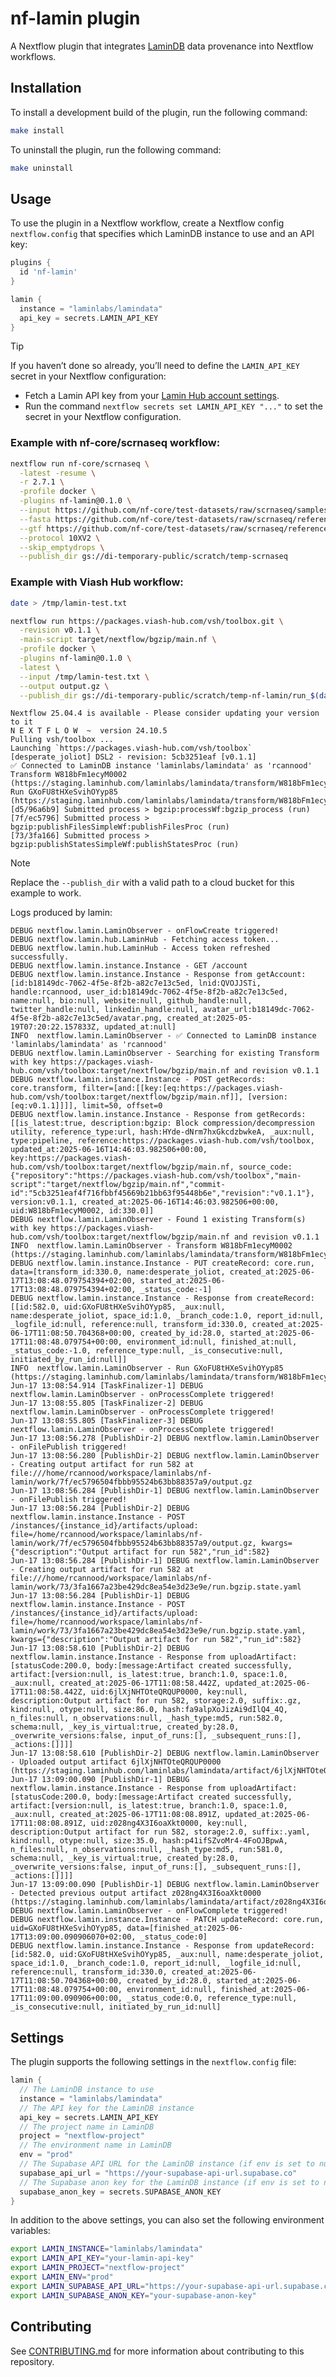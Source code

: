 # nf-lamin plugin

A Nextflow plugin that integrates
[LaminDB](https://github.com/laminlabs/lamindb) data provenance into
Nextflow workflows.

## Installation

To install a development build of the plugin, run the following command:

```bash
make install
```

To uninstall the plugin, run the following command:

```bash
make uninstall
```

## Usage

To use the plugin in a Nextflow workflow, create a Nextflow config
`nextflow.config` that specifies which LaminDB instance to use and an
API key:

```groovy
plugins {
  id 'nf-lamin'
}

lamin {
  instance = "laminlabs/lamindata"
  api_key = secrets.LAMIN_API_KEY
}
```

> [!TIP]
>
> If you haven’t done so already, you’ll need to define the
> `LAMIN_API_KEY` secret in your Nextflow configuration:
>
> - Fetch a Lamin API key from your [Lamin Hub account
>   settings](https://lamin.ai/settings).
> - Run the command `nextflow secrets set LAMIN_API_KEY "..."` to set
>   the secret in your Nextflow configuration.

### Example with nf-core/scrnaseq workflow:

```bash
nextflow run nf-core/scrnaseq \
  -latest -resume \
  -r 2.7.1 \
  -profile docker \
  -plugins nf-lamin@0.1.0 \
  --input https://github.com/nf-core/test-datasets/raw/scrnaseq/samplesheet-2-0.csv \
  --fasta https://github.com/nf-core/test-datasets/raw/scrnaseq/reference/GRCm38.p6.genome.chr19.fa \
  --gtf https://github.com/nf-core/test-datasets/raw/scrnaseq/reference/gencode.vM19.annotation.chr19.gtf \
  --protocol 10XV2 \
  --skip_emptydrops \
  --publish_dir gs://di-temporary-public/scratch/temp-scrnaseq
```

### Example with Viash Hub workflow:

```bash
date > /tmp/lamin-test.txt

nextflow run https://packages.viash-hub.com/vsh/toolbox.git \
  -revision v0.1.1 \
  -main-script target/nextflow/bgzip/main.nf \
  -profile docker \
  -plugins nf-lamin@0.1.0 \
  -latest \
  --input /tmp/lamin-test.txt \
  --output output.gz \
  --publish_dir gs://di-temporary-public/scratch/temp-nf-lamin/run_$(date +%Y%m%d_%H%M%S)
```

    Nextflow 25.04.4 is available - Please consider updating your version to it
    N E X T F L O W  ~  version 24.10.5
    Pulling vsh/toolbox ...
    Launching `https://packages.viash-hub.com/vsh/toolbox` [desperate_joliot] DSL2 - revision: 5cb3251eaf [v0.1.1]
    ✅ Connected to LaminDB instance 'laminlabs/lamindata' as 'rcannood'
    Transform W818bFm1ecyM0002 (https://staging.laminhub.com/laminlabs/lamindata/transform/W818bFm1ecyM0002)
    Run GXoFU8tHXeSvihOYyp85 (https://staging.laminhub.com/laminlabs/lamindata/transform/W818bFm1ecyM0002/GXoFU8tHXeSvihOYyp85)
    [d5/96a6b9] Submitted process > bgzip:processWf:bgzip_process (run)
    [7f/ec5796] Submitted process > bgzip:publishFilesSimpleWf:publishFilesProc (run)
    [73/3fa166] Submitted process > bgzip:publishStatesSimpleWf:publishStatesProc (run)

> [!NOTE]
>
> Replace the `--publish_dir` with a valid path to a cloud bucket for
> this example to work.

Logs produced by lamin:

    DEBUG nextflow.lamin.LaminObserver - onFlowCreate triggered!
    DEBUG nextflow.lamin.hub.LaminHub - Fetching access token...
    DEBUG nextflow.lamin.hub.LaminHub - Access token refreshed successfully.
    DEBUG nextflow.lamin.instance.Instance - GET /account
    DEBUG nextflow.lamin.instance.Instance - Response from getAccount: [id:b18149dc-7062-4f5e-8f2b-a82c7e13c5ed, lnid:QVOJJSTi, handle:rcannood, user_id:b18149dc-7062-4f5e-8f2b-a82c7e13c5ed, name:null, bio:null, website:null, github_handle:null, twitter_handle:null, linkedin_handle:null, avatar_url:b18149dc-7062-4f5e-8f2b-a82c7e13c5ed/avatar.png, created_at:2025-05-19T07:20:22.157833Z, updated_at:null]
    INFO  nextflow.lamin.LaminObserver - ✅ Connected to LaminDB instance 'laminlabs/lamindata' as 'rcannood'
    DEBUG nextflow.lamin.LaminObserver - Searching for existing Transform with key https://packages.viash-hub.com/vsh/toolbox:target/nextflow/bgzip/main.nf and revision v0.1.1
    DEBUG nextflow.lamin.instance.Instance - POST getRecords: core.transform, filter=[and:[[key:[eq:https://packages.viash-hub.com/vsh/toolbox:target/nextflow/bgzip/main.nf]], [version:[eq:v0.1.1]]]], limit=50, offset=0
    DEBUG nextflow.lamin.instance.Instance - Response from getRecords: [[is_latest:true, description:bgzip: Block compression/decompression utility, reference_type:url, hash:HYde-dNrm7hxGkcdzbwkeA, _aux:null, type:pipeline, reference:https://packages.viash-hub.com/vsh/toolbox, updated_at:2025-06-16T14:46:03.982506+00:00, key:https://packages.viash-hub.com/vsh/toolbox:target/nextflow/bgzip/main.nf, source_code:{"repository":"https://packages.viash-hub.com/vsh/toolbox","main-script":"target/nextflow/bgzip/main.nf","commit-id":"5cb3251eaf4f716fbbf45669b21bb63f95448b6e","revision":"v0.1.1"}, version:v0.1.1, created_at:2025-06-16T14:46:03.982506+00:00, uid:W818bFm1ecyM0002, id:330.0]]
    DEBUG nextflow.lamin.LaminObserver - Found 1 existing Transform(s) with key https://packages.viash-hub.com/vsh/toolbox:target/nextflow/bgzip/main.nf and revision v0.1.1
    INFO  nextflow.lamin.LaminObserver - Transform W818bFm1ecyM0002 (https://staging.laminhub.com/laminlabs/lamindata/transform/W818bFm1ecyM0002)
    DEBUG nextflow.lamin.instance.Instance - PUT createRecord: core.run, data=[transform_id:330.0, name:desperate_joliot, created_at:2025-06-17T13:08:48.079754394+02:00, started_at:2025-06-17T13:08:48.079754394+02:00, _status_code:-1]
    DEBUG nextflow.lamin.instance.Instance - Response from createRecord: [[id:582.0, uid:GXoFU8tHXeSvihOYyp85, _aux:null, name:desperate_joliot, space_id:1.0, _branch_code:1.0, report_id:null, _logfile_id:null, reference:null, transform_id:330.0, created_at:2025-06-17T11:08:50.704368+00:00, created_by_id:28.0, started_at:2025-06-17T11:08:48.079754+00:00, environment_id:null, finished_at:null, _status_code:-1.0, reference_type:null, _is_consecutive:null, initiated_by_run_id:null]]
    INFO  nextflow.lamin.LaminObserver - Run GXoFU8tHXeSvihOYyp85 (https://staging.laminhub.com/laminlabs/lamindata/transform/W818bFm1ecyM0002/GXoFU8tHXeSvihOYyp85)
    Jun-17 13:08:54.914 [TaskFinalizer-1] DEBUG nextflow.lamin.LaminObserver - onProcessComplete triggered!
    Jun-17 13:08:55.805 [TaskFinalizer-2] DEBUG nextflow.lamin.LaminObserver - onProcessComplete triggered!
    Jun-17 13:08:55.805 [TaskFinalizer-3] DEBUG nextflow.lamin.LaminObserver - onProcessComplete triggered!
    Jun-17 13:08:56.278 [PublishDir-2] DEBUG nextflow.lamin.LaminObserver - onFilePublish triggered!
    Jun-17 13:08:56.280 [PublishDir-2] DEBUG nextflow.lamin.LaminObserver - Creating output artifact for run 582 at file:///home/rcannood/workspace/laminlabs/nf-lamin/work/7f/ec5796504fbbb95524b63bb88357a9/output.gz
    Jun-17 13:08:56.284 [PublishDir-1] DEBUG nextflow.lamin.LaminObserver - onFilePublish triggered!
    Jun-17 13:08:56.284 [PublishDir-2] DEBUG nextflow.lamin.instance.Instance - POST /instances/{instance_id}/artifacts/upload: file=/home/rcannood/workspace/laminlabs/nf-lamin/work/7f/ec5796504fbbb95524b63bb88357a9/output.gz, kwargs={"description":"Output artifact for run 582","run_id":582}
    Jun-17 13:08:56.284 [PublishDir-1] DEBUG nextflow.lamin.LaminObserver - Creating output artifact for run 582 at file:///home/rcannood/workspace/laminlabs/nf-lamin/work/73/3fa1667a23be429dc8ea54e3d23e9e/run.bgzip.state.yaml
    Jun-17 13:08:56.284 [PublishDir-1] DEBUG nextflow.lamin.instance.Instance - POST /instances/{instance_id}/artifacts/upload: file=/home/rcannood/workspace/laminlabs/nf-lamin/work/73/3fa1667a23be429dc8ea54e3d23e9e/run.bgzip.state.yaml, kwargs={"description":"Output artifact for run 582","run_id":582}
    Jun-17 13:08:58.610 [PublishDir-2] DEBUG nextflow.lamin.instance.Instance - Response from uploadArtifact: [statusCode:200.0, body:[message:Artifact created successfully, artifact:[version:null, is_latest:true, branch:1.0, space:1.0, _aux:null, created_at:2025-06-17T11:08:58.442Z, updated_at:2025-06-17T11:08:58.442Z, uid:6jlXjNHTOteQRQUP0000, key:null, description:Output artifact for run 582, storage:2.0, suffix:.gz, kind:null, otype:null, size:86.0, hash:fa9alpXoJizAi9dIlQ4_4Q, n_files:null, n_observations:null, _hash_type:md5, run:582.0, schema:null, _key_is_virtual:true, created_by:28.0, _overwrite_versions:false, input_of_runs:[], _subsequent_runs:[], _actions:[]]]]
    Jun-17 13:08:58.610 [PublishDir-2] DEBUG nextflow.lamin.LaminObserver - Uploaded output artifact 6jlXjNHTOteQRQUP0000 (https://staging.laminhub.com/laminlabs/lamindata/artifact/6jlXjNHTOteQRQUP0000)
    Jun-17 13:09:00.090 [PublishDir-1] DEBUG nextflow.lamin.instance.Instance - Response from uploadArtifact: [statusCode:200.0, body:[message:Artifact created successfully, artifact:[version:null, is_latest:true, branch:1.0, space:1.0, _aux:null, created_at:2025-06-17T11:08:08.891Z, updated_at:2025-06-17T11:08:08.891Z, uid:z028ng4X3I6oaXkt0000, key:null, description:Output artifact for run 582, storage:2.0, suffix:.yaml, kind:null, otype:null, size:35.0, hash:p41ifSZvoMr4-4FoOJBpwA, n_files:null, n_observations:null, _hash_type:md5, run:581.0, schema:null, _key_is_virtual:true, created_by:28.0, _overwrite_versions:false, input_of_runs:[], _subsequent_runs:[], _actions:[]]]]
    Jun-17 13:09:00.090 [PublishDir-1] DEBUG nextflow.lamin.LaminObserver - Detected previous output artifact z028ng4X3I6oaXkt0000 (https://staging.laminhub.com/laminlabs/lamindata/artifact/z028ng4X3I6oaXkt0000)
    DEBUG nextflow.lamin.LaminObserver - onFlowComplete triggered!
    DEBUG nextflow.lamin.instance.Instance - PATCH updateRecord: core.run, uid=GXoFU8tHXeSvihOYyp85, data=[finished_at:2025-06-17T13:09:00.090906070+02:00, _status_code:0]
    DEBUG nextflow.lamin.instance.Instance - Response from updateRecord: [id:582.0, uid:GXoFU8tHXeSvihOYyp85, _aux:null, name:desperate_joliot, space_id:1.0, _branch_code:1.0, report_id:null, _logfile_id:null, reference:null, transform_id:330.0, created_at:2025-06-17T11:08:50.704368+00:00, created_by_id:28.0, started_at:2025-06-17T11:08:48.079754+00:00, environment_id:null, finished_at:2025-06-17T11:09:00.090906+00:00, _status_code:0.0, reference_type:null, _is_consecutive:null, initiated_by_run_id:null]

## Settings

The plugin supports the following settings in the `nextflow.config`
file:

```groovy
lamin {
  // The LaminDB instance to use
  instance = "laminlabs/lamindata"
  // The API key for the LaminDB instance
  api_key = secrets.LAMIN_API_KEY
  // The project name in LaminDB
  project = "nextflow-project"
  // The environment name in LaminDB
  env = "prod"
  // The Supabase API URL for the LaminDB instance (if env is set to null)
  supabase_api_url = "https://your-supabase-api-url.supabase.co"
  // The Supabase anon key for the LaminDB instance (if env is set to null)
  supabase_anon_key = secrets.SUPABASE_ANON_KEY
}
```

In addition to the above settings, you can also set the following
environment variables:

```bash
export LAMIN_INSTANCE="laminlabs/lamindata"
export LAMIN_API_KEY="your-lamin-api-key"
export LAMIN_PROJECT="nextflow-project"
export LAMIN_ENV="prod"
export LAMIN_SUPABASE_API_URL="https://your-supabase-api-url.supabase.co"
export LAMIN_SUPABASE_ANON_KEY="your-supabase-anon-key"
```

## Contributing

See [CONTRIBUTING.md](CONTRIBUTING.md) for more information about
contributing to this repository.
